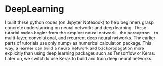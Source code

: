 # DeepLearning
I built these python codes (on Jupyter Notebook) to help beginners grasp concrete understanding on neural networks and deep learning. These tutorial codes begins from the simplest neural network - the perceptron - to multi-layer, convolutional, and recurrent deep neural networks. The earlier parts of tutorials use only numpy as numerical calculation package. This way, a learner can build a neural network and backpropagation more explicitly than using deep learning packages such as Tensorflow or Keras. Later on, we switch to use Keras to build and train deep neural networks. 
